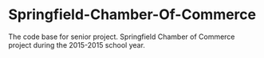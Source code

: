 Springfield-Chamber-Of-Commerce
===============================

The code base for senior project. Springfield Chamber of Commerce project during the 2015-2015 school year.
